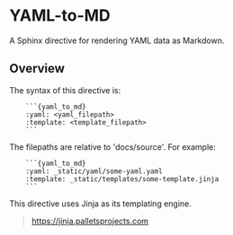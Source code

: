 # YAML-to-MD

A Sphinx directive for rendering YAML data as Markdown.

## Overview

The syntax of this directive is:

```
    ```{yaml_to_md}
    :yaml: <yaml_filepath>
    :template: <template_filepath>
    ```
```

The filepaths are relative to 'docs/source'. For example:

```
    ```{yaml_to_md}
    :yaml: _static/yaml/some-yaml.yaml
    :template: _static/templates/some-template.jinja
    ```
```

This directive uses Jinja as its templating engine.

> https://jinja.palletsprojects.com